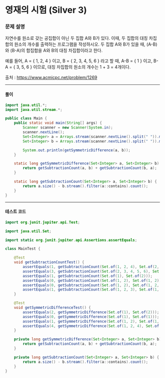 # 영재의 시험 (Silver 3)

### 문제 설명

자연수를 원소로 갖는 공집합이 아닌 두 집합 A와 B가 있다. 이때, 두 집합의 대칭 차집합의 원소의 개수를 출력하는 프로그램을 작성하시오. 두 집합 A와 B가 있을 때, (A-B)와 (B-A)의 합집합을 A와 B의 대칭 차집합이라고 한다.

예를 들어, A = { 1, 2, 4 } 이고, B = { 2, 3, 4, 5, 6 } 라고 할 때,  A-B = { 1 } 이고, B-A = { 3, 5, 6 } 이므로, 대칭 차집합의 원소의 개수는 1 + 3 = 4개이다.

출처 : https://www.acmicpc.net/problem/1269

---

#### 풀이
~~~java
import java.util.*;
import java.util.stream.*;

public class Main {
    public static void main(String[] args) {
        Scanner scanner = new Scanner(System.in);
        scanner.nextLine();
        Set<Integer> a = Arrays.stream(scanner.nextLine().split(" ")).map(Integer::parseInt).collect(Collectors.toSet());
        Set<Integer> b = Arrays.stream(scanner.nextLine().split(" ")).map(Integer::parseInt).collect(Collectors.toSet());

        System.out.println(getSymmetricDifference(a, b));
    }

    static long getSymmetricDifference(Set<Integer> a, Set<Integer> b) {
        return getSubtractionCount(a, b) + getSubtractionCount(b, a);
    }

    static long getSubtractionCount(Set<Integer> a, Set<Integer> b) {
        return a.size() - b.stream().filter(a::contains).count();
    }
}
~~~

---

#### 테스트 코드
~~~java
import org.junit.jupiter.api.Test;

import java.util.Set;

import static org.junit.jupiter.api.Assertions.assertEquals;

class MainTest {

    @Test
    void getSubtractionCountTest() {
        assertEquals(1, getSubtractionCount(Set.of(1, 2, 4), Set.of(2, 3, 4, 5, 6)));
        assertEquals(3, getSubtractionCount(Set.of(2, 3, 4, 5, 6), Set.of(1, 2, 4)));
        assertEquals(1, getSubtractionCount(Set.of(1), Set.of(2)));
        assertEquals(0, getSubtractionCount(Set.of(1, 2), Set.of(1, 2)));
        assertEquals(0, getSubtractionCount(Set.of(1, 2), Set.of(1, 2, 3)));
        assertEquals(1, getSubtractionCount(Set.of(1, 2, 3), Set.of(1, 2)));
    }

    @Test
    void getSymmetricDifferenceTest() {
        assertEquals(2, getSymmetricDifference(Set.of(1), Set.of(2)));
        assertEquals(0, getSymmetricDifference(Set.of(1), Set.of(1)));
        assertEquals(1, getSymmetricDifference(Set.of(1, 2), Set.of(1, 2, 3)));
        assertEquals(4, getSymmetricDifference(Set.of(1, 2, 4), Set.of(2, 3, 4, 5, 6)));
    }

    private long getSymmetricDifference(Set<Integer> a, Set<Integer> b) {
        return getSubtractionCount(a, b) + getSubtractionCount(b, a);
    }

    private long getSubtractionCount(Set<Integer> a, Set<Integer> b) {
        return a.size() - b.stream().filter(a::contains).count();
    }
}
~~~
